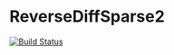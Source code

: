 # ReverseDiffSparse2

[![Build Status](https://travis-ci.org/mlubin/ReverseDiffSparse2.jl.svg?branch=master)](https://travis-ci.org/mlubin/ReverseDiffSparse2.jl)
